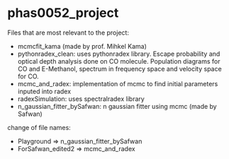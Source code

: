 ﻿# phas0052_project
Files that are most relevant to the project:
- mcmcfit_kama (made by prof. Mihkel Kama)
- pythonradex_clean: uses pythonradex library. Escape probability and optical depth analysis done on CO molecule. Population diagrams for CO and E-Methanol, spectrum in frequency space and velocity space for CO.
- mcmc_and_radex: implementation of mcmc to find initial parameters inputed into radex 
- radexSimulation: uses spectralradex library
- n_gaussian_fitter_bySafwan: n gaussian fitter using mcmc (made by Safwan)

change of file names:
- Playground => n_gaussian_fitter_bySafwan
- ForSafwan_edited2 => mcmc_and_radex

